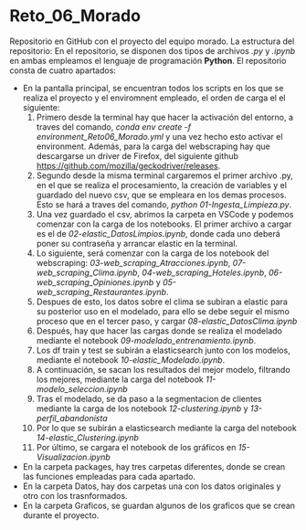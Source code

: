 # Reto_06_Morado
Repositorio en GitHub con el proyecto del equipo morado.
La estructura del repositorio:
En el repositorio, se disponen dos tipos de archivos *.py* y *.ipynb* en ambas empleamos el lenguaje de programación **Python**. El repositorio consta de cuatro apartados:
- En la pantalla principal, se encuentran todos los scripts en los que se realiza el proyecto y el enviromnent empleado, el orden de carga el el siguiente:
    1. Primero desde la terminal hay que hacer la activación del entorno, a traves del comando, *conda env create -f environment_Reto06_Morado.yml* y una vez hecho esto activar el environment. Además, para la carga del webscraping hay que descargarse un driver de Firefox, del siguiente github https://github.com/mozilla/geckodriver/releases.
    2. Segundo desde la misma terminal cargaremos el primer archivo .py, en el que se realiza el procesamiento, la creación de variables y el guardado del nuevo csv, que se empleara en los demas procesos. Esto se hará a traves del comando, *python 01-Ingesta_Limpieza.py*.
    3. Una vez guardado el csv, abrimos la carpeta en VSCode y podemos comenzar con la carga de los notebooks. El primer archivo a cargar es el de *02-elastic_DatosLimpios.ipynb*, donde cada uno deberá poner su contraseña y arrancar elastic en la terminal.
    4. Lo siguiente, será comenzar con la carga de los notebook del webscraping: *03-web_scraping_Atracciones.ipynb*, *07-web_scraping_Clima.ipynb*, *04-web_scraping_Hoteles.ipynb*, *06-web_scraping_Opiniones.ipynb* y *05-web_scraping_Restaurantes.ipynb*.
    5. Despues de esto, los datos sobre el clima se subiran a elastic para su posterior uso en el modelado, para ello se debe seguir el mismo proceso que en el tercer paso, y cargar *08-elastic_DatosClima.ipynb*
    6. Después, hay que hacer las cargas donde se realiza el modelado mediante el notebook *09-modelado_entrenamiento.ipynb*.
    7. Los df train y test se subirán a elasticsearch junto con los modelos, mediante el notebook *10-elastic_Modelado.ipynb*.
    8. A continuación, se sacan los resultados del mejor modelo, filtrando los mejores, mediante la carga del notebook *11-modelo_seleccion.ipynb*
    9. Tras el modelado, se da paso a la segmentacion de clientes mediante la carga de los notebook *12-clustering.ipynb* y *13-perfil_abandonista*
    10. Por lo que se subirán a elasticsearch mediante la carga del notebook *14-elastic_Clustering.ipynb*
    11. Por último, se cargara el notebook de los gráficos en *15-Visualizacion.ipynb*
- En la carpeta packages, hay tres carpetas diferentes, donde se crean las funciones empleadas para cada apartado.
- En la carpeta Datos, hay dos carpetas una con los datos originales y otro con los trasnformados.
- En la carpeta Graficos, se guardan algunos de los graficos que se crean durante el proyecto.
